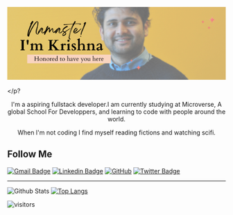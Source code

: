 <p align="center">
<img src="./src/banner-img.png" alt="Banner Image" >

</p?
<p align="center">
I'm a aspiring fullstack developer.I am currently studying at Microverse, A global School For Developpers,  and learning to code with people around the world.  
</p>
<p align="center"> 
When I'm not coding I find myself reading fictions and watching scifi.
</p>
<p align="center">

## Follow Me
[![Gmail Badge](https://img.shields.io/badge/-librayismyparadise@gmail.com-c14438?style=flat-square&logo=Gmail&logoColor=white&link=mailto:librayismyparadise@gmail.com)](mailto:ilibrayismyparadise@gmail.com)
[![Linkedin Badge](https://img.shields.io/badge/-Krishna-blue?style=flat-square&logo=Linkedin&logoColor=white&link=https://www.linkedin.com/in/krishna-prasad-acharya-3596bb130/)](https://www.linkedin.com/in/krishna-prasad-acharya-3596bb130/)
[![GitHub](https://img.shields.io/badge/-GitHub-181717?style=flat-square&logo=github&logoColor=white&link=https://github.com/Krishnabot)](https://github.com/Krishnabot)
[![Twitter Badge](https://img.shields.io/badge/-@last_matrix-00acee?style=flat&logo=Twitter&logoColor=white)](https://twitter.com/last_matrix?screen_name=Ridiculous "Follow on Twitter")
</P>

<hr>

![Github Stats](https://github-readme-stats.vercel.app/api?username=krishnabot&count_private=true&show_icons=true)
[![Top Langs](https://github-readme-stats.vercel.app/api/top-langs/?username=krishnabot&layout=compact)](https://github.com/anuraghazra/github-readme-stats)

![visitors](https://visitor-badge.glitch.me/badge?page_id=krishnabot)
